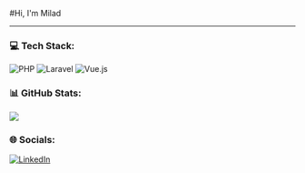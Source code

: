 #Hi, I'm Milad
- - -

### 💻 Tech Stack:
![PHP](https://img.shields.io/badge/php-%23777BB4.svg?style=for-the-badge&logo=php&logoColor=white) ![Laravel](https://img.shields.io/badge/laravel-%23FF2D20.svg?style=for-the-badge&logo=laravel&logoColor=white) ![Vue.js](https://img.shields.io/badge/vue.js-%2335495e.svg?style=for-the-badge&logo=vuedotjs&logoColor=%234FC08D)


### 📊 GitHub Stats:
![](https://github-readme-stats.vercel.app/api?username=miladfathi021&theme=vue&hide_border=false&include_all_commits=false&count_private=true)<br/>

### 🌐 Socials:
[![LinkedIn](https://img.shields.io/badge/LinkedIn-%230077B5.svg?logo=linkedin&logoColor=white)](https://linkedin.com/in/miladfathi) 
<!-- Proudly created with GPRM ( https://gprm.itsvg.in ) -->
